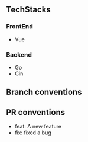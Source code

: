 ## TechStacks
### FrontEnd
- Vue

### Backend
- Go
- Gin

## Branch conventions

## PR conventions
- feat: A new feature
- fix: fixed a bug